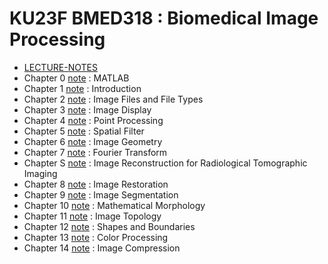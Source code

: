 # KU23F BMED318 : Biomedical Image Processing
* [LECTURE-NOTES](https://hollydooda.notion.site/BMED318-Biomedical-Image-Processing-8408d0dbf01e4c76a29b53e257501916?pvs=4)
* Chapter 0 [note](https://hollydooda.notion.site/BMED318-Chapter-0-MATLAB-3f6d25cef8544b31aa43fbb40e81336d?pvs=4) : MATLAB
* Chapter 1 [note](https://hollydooda.notion.site/BMED318-Chapter-1-Introduction-9609e95c1b694c8db79fbb43eaab4343?pvs=4) : Introduction 
* Chapter 2 [note](https://hollydooda.notion.site/BMED318-Chapter-2-Image-Files-and-File-Types-c05e06784da240948095c8e688b4954f?pvs=4) : Image Files and File Types 
* Chapter 3 [note](https://hollydooda.notion.site/BMED318-Chapter-3-Image-Display-c995f6501f884db0882b849d68d3f8b5?pvs=4) : Image Display 
* Chapter 4 [note](https://hollydooda.notion.site/BMED318-Chapter-4-Point-Processing-78572bd953414be1b64028700074862a?pvs=4) : Point Processing 
* Chapter 5 [note](https://hollydooda.notion.site/BMED318-Chapter-5-Spatial-Filter-d8bad4d2e432427bbdb1cef3fec59b8a?pvs=4) : Spatial Filter 
* Chapter 6 [note](https://hollydooda.notion.site/BMED318-Chapter-6-Image-Geometry-33f63e7fc1844f3aa2fd40c63e4734ef?pvs=4) : Image Geometry 
* Chapter 7 [note](https://hollydooda.notion.site/BMED318-Chapter-7-Fourier-Transform-1a762be68d1b4b8bb487b2ccae80dd5d?pvs=4) : Fourier Transform 
* Chapter S [note](https://hollydooda.notion.site/BMED318-Chapter-S-Image-Reconstruction-for-Radiological-Tomographic-Imaging-bc4dc605d8274475b77cf03ed3877c79?pvs=4) : Image Reconstruction for Radiological Tomographic Imaging
* Chapter 8 [note](https://hollydooda.notion.site/BMED318-Chapter-8-Image-Restoration-d779694315cf465698c8100a94bc6430?pvs=4) : Image Restoration
* Chapter 9 [note](https://hollydooda.notion.site/BMED318-Chapter-9-Image-Segmentation-3a5eb95c304049e89b43fd3bc3b806b5?pvs=4) : Image Segmentation
* Chapter 10 [note](https://hollydooda.notion.site/BMED318-Chapter-10-Mathematical-Morphology-502f7cdf0bbd42779baae19fb1dc2266?pvs=4) : Mathematical Morphology
* Chapter 11 [note](https://hollydooda.notion.site/BMED318-Chapter-11-Image-Topology-c8a424cdd9954b9b8d9525bbc58eaad5?pvs=4) : Image Topology 
* Chapter 12 [note](https://hollydooda.notion.site/BMED318-Chapter-11-Image-Topology-c8a424cdd9954b9b8d9525bbc58eaad5?pvs=4) : Shapes and Boundaries 
* Chapter 13 [note](https://hollydooda.notion.site/BMED318-Chapter-13-Color-Processing-3a13d174c80040688f4482572769a5a6?pvs=4) : Color Processing 
* Chapter 14 [note](https://hollydooda.notion.site/BMED318-Chapter-14-Image-Compression-14d4ae63c8634d65995629abdefe25fe?pvs=4) : Image Compression 